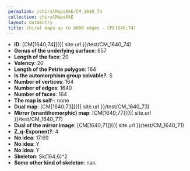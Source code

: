 ```yaml
--- 
 permalink: /chiralMaps6kE/CM_1640_74 
 collection: chiralMaps6kE
 layout: dataEntry
 title: Chiral maps up to 6000 edges - CM[1640;74]
---
```


- **ID**: [CM[1640;74]]({{ site.url }}/test/CM_1640_74)
- **Genus of the underlying surface**: 657
- **Length of the face**: 20
- **Valency**: 20
- **Length of the Petrie polygon**: 164
- **Is the automorphism group solvable?**: S
- **Number of vertices**: 164
- **Number of edges**: 1640
- **Number of faces**: 164
- **The map is self-**: none
- **Dual map**: [CM[1640;73]]({{ site.url }}/test/CM_1640_73)
- **Mirror (enantihomorphic) map**: [CM[1640;77]]({{ site.url }}/test/CM_1640_77)
- **Dual of the mirror image**: [CM[1640;71]]({{ site.url }}/test/CM_1640_71)
- **Z_q-Exponent?**: 4
- **No idea**:  17:69
- **No idea**: Y
- **No idea**: Y
- **Skeleton**: Sk(164;6)^2
- **Some other kind of skeleton**: nan
